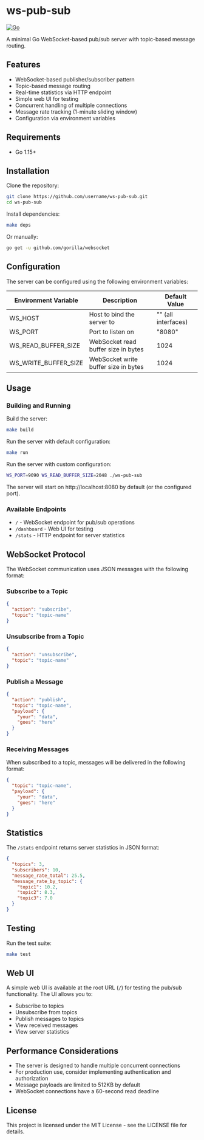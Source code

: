 # ws-pub-sub

[![Go](https://github.com/dbjohnson/ws-pub-sub/actions/workflows/build-and-test.yml/badge.svg)](https://github.com/dbjohnson/ws-pub-sub/actions/workflows/build-and-test.yml)

A minimal Go WebSocket-based pub/sub server with topic-based message routing.

## Features

- WebSocket-based publisher/subscriber pattern
- Topic-based message routing
- Real-time statistics via HTTP endpoint
- Simple web UI for testing
- Concurrent handling of multiple connections
- Message rate tracking (1-minute sliding window)
- Configuration via environment variables

## Requirements

- Go 1.15+

## Installation

Clone the repository:

```bash
git clone https://github.com/username/ws-pub-sub.git
cd ws-pub-sub
```

Install dependencies:

```bash
make deps
```

Or manually:

```bash
go get -u github.com/gorilla/websocket
```

## Configuration

The server can be configured using the following environment variables:

| Environment Variable | Description                          | Default Value       |
| -------------------- | ------------------------------------ | ------------------- |
| WS_HOST              | Host to bind the server to           | "" (all interfaces) |
| WS_PORT              | Port to listen on                    | "8080"              |
| WS_READ_BUFFER_SIZE  | WebSocket read buffer size in bytes  | 1024                |
| WS_WRITE_BUFFER_SIZE | WebSocket write buffer size in bytes | 1024                |

## Usage

### Building and Running

Build the server:

```bash
make build
```

Run the server with default configuration:

```bash
make run
```

Run the server with custom configuration:

```bash
WS_PORT=9090 WS_READ_BUFFER_SIZE=2048 ./ws-pub-sub
```

The server will start on http://localhost:8080 by default (or the configured port).

### Available Endpoints
- `/` - WebSocket endpoint for pub/sub operations
- `/dashboard` - Web UI for testing
- `/stats` - HTTP endpoint for server statistics

## WebSocket Protocol

The WebSocket communication uses JSON messages with the following format:

### Subscribe to a Topic

```json
{
  "action": "subscribe",
  "topic": "topic-name"
}
```

### Unsubscribe from a Topic

```json
{
  "action": "unsubscribe",
  "topic": "topic-name"
}
```

### Publish a Message

```json
{
  "action": "publish",
  "topic": "topic-name",
  "payload": {
    "your": "data",
    "goes": "here"
  }
}
```

### Receiving Messages

When subscribed to a topic, messages will be delivered in the following format:

```json
{
  "topic": "topic-name",
  "payload": {
    "your": "data",
    "goes": "here"
  }
}
```

## Statistics

The `/stats` endpoint returns server statistics in JSON format:

```json
{
  "topics": 3,
  "subscribers": 10,
  "message_rate_total": 25.5,
  "message_rate_by_topic": {
    "topic1": 10.2,
    "topic2": 8.3,
    "topic3": 7.0
  }
}
```

## Testing

Run the test suite:

```bash
make test
```

## Web UI

A simple web UI is available at the root URL (`/`) for testing the pub/sub functionality. The UI allows you to:

- Subscribe to topics
- Unsubscribe from topics
- Publish messages to topics
- View received messages
- View server statistics

## Performance Considerations

- The server is designed to handle multiple concurrent connections
- For production use, consider implementing authentication and authorization
- Message payloads are limited to 512KB by default
- WebSocket connections have a 60-second read deadline

## License

This project is licensed under the MIT License - see the LICENSE file for details.
